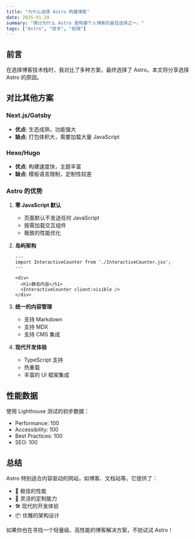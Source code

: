 ```yaml
---
title: "为什么选择 Astro 构建博客"
date: 2025-01-29
summary: "探讨为什么 Astro 是构建个人博客的最佳选择之一。"
tags: ["Astro", "技术", "前端"]
---
```


## 前言

在选择博客技术栈时，我对比了多种方案，最终选择了 Astro。本文将分享选择 Astro 的原因。

## 对比其他方案

### Next.js/Gatsby
- **优点**: 生态成熟，功能强大
- **缺点**: 打包体积大，需要加载大量 JavaScript

### Hexo/Hugo
- **优点**: 构建速度快，主题丰富
- **缺点**: 模板语言限制，定制性较差

### Astro 的优势

1. **零 JavaScript 默认**
   - 页面默认不发送任何 JavaScript
   - 按需加载交互组件
   - 极致的性能优化

2. **岛屿架构**
   ```astro
   ---
   import InteractiveCounter from './InteractiveCounter.jsx';
   ---

   <div>
     <h1>静态内容</h1>
     <InteractiveCounter client:visible />
   </div>
   ```

3. **统一的内容管理**
   - 支持 Markdown
   - 支持 MDX
   - 支持 CMS 集成

4. **现代开发体验**
   - TypeScript 支持
   - 热重载
   - 丰富的 UI 框架集成

## 性能数据

使用 Lighthouse 测试的初步数据：

- Performance: 100
- Accessibility: 100
- Best Practices: 100
- SEO: 100

## 总结

Astro 特别适合内容驱动的网站，如博客、文档站等。它提供了：

- 🚀 极佳的性能
- 🎨 灵活的定制能力
- 🛠️ 现代的开发体验
- 📦 优雅的架构设计

如果你也在寻找一个轻量级、高性能的博客解决方案，不妨试试 Astro！